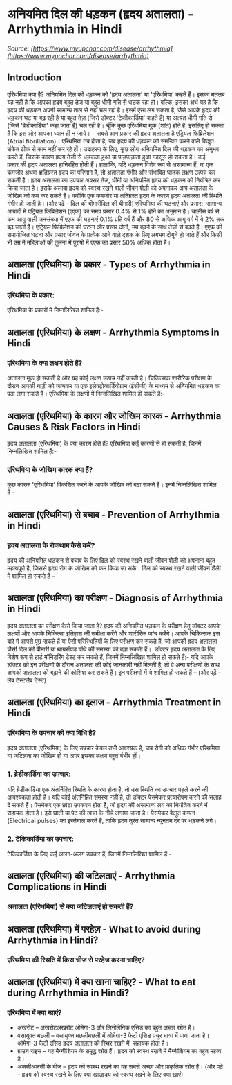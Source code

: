 # अनियमित दिल की धड़कन (हृदय अतालता) - Arrhythmia in Hindi
_Source: [https://www.myupchar.com/disease/arrhythmia](https://www.myupchar.com/disease/arrhythmia)_

## Introduction
एरिथमिया क्या है?
अनियमित दिल की धड़कन को 'हृदय अतालता' या 'एरिथमिया' कहते हैं। इसका मतलब यह नहीं है कि आपका हृदय बहुत तेज या बहुत धीमी गति से धड़क रहा हो। बल्कि, इसका अर्थ यह है कि हृदय की धड़कन अपनी सामान्य ताल से नहीं चल रही है।
इसमें ऐसा लग सकता है, जैसे आपके हृदय की धड़कन घट या बढ़ रही है या बहुत तेज़ (जिसे डॉक्टर 'टेकीकार्डिया' कहते हैं) या अत्यंत धीमी गति से (जिसे 'ब्रेडीकार्डिया' कहा जाता है) चल रही है। चूँकि कुछ एरिथमिया मूक (शांत) होते हैं, इसलिए हो सकता है कि इस ओर आपका ध्यान ही न जाये।   
सबसे आम प्रकार की हृदय अतालता है एट्रियल फिब्रिलेशन (Atrial fibrillation)।
एरिथमिया तब होता है, जब हृदय की धड़कन को समन्वित करने वाले विद्युत संकेत ठीक से काम नहीं कर रहे हों। उदाहरण के लिए, कुछ लोग अनियमित दिल की धड़कन का अनुभव करते हैं, जिसके कारण हृदय तेज़ी से धड़कता हुआ या फड़फड़ाता हुआ महसूस हो सकता है।
कई प्रकार की हृदय अतालता हानिरहित होती हैं। हालांकि, यदि धड़कन विशेष रूप से असामान्य हैं, या एक कमजोर अथवा क्षतिग्रस्त हृदय का परिणाम हैं, तो अतालता गंभीर और संभावित घातक लक्षण उत्पन्न कर सकती है।
हृदय अतालता का उपचार अक्सर तेज, धीमी या अनियमित हृदय की धड़कन को नियंत्रित कर किया जाता है। इसके अलावा हृदय को स्वस्थ रखने वाली जीवन शैली को अपनाकर आप अतालता के जोखिम को कम कर सकते हैं। क्योंकि एक कमजोर या क्षतिग्रस्त हृदय के कारण हृदय अतालता की स्थिति गंभीर हो जाती है।
(और पढ़ें - दिल की बीमारीदिल की बीमारी)
एरिथमिया की घटनाएं और प्रसार: 
सामान्य आबादी में एट्रियल फिब्रिलेशन (एएफ) का समग्र प्रसार 0.4% से 1% होने का अनुमान है। चालीस वर्ष से कम आयु वाली जनसंख्या में एएफ की घटनाएं 0.1% प्रति वर्ष हैं और 80 से अधिक आयु वर्ग में ये 2% तक बढ़ जाती हैं। एट्रियल फिब्रिलेशन की घटना और प्रसार दोनों, उम्र बढ़ने के साथ तेजी से बढ़ते हैं। एएफ की समायोजित घटना और प्रसार जीवन के प्रत्येक आने वाले दशक के लिए लगभग दोगुने हो जाते हैं और किसी भी उम्र में महिलाओं की तुलना में पुरुषों में एएफ का प्रसार 50% अधिक होता है।

## अतालता (एरिथमिया) के प्रकार - Types of Arrhythmia in Hindi
### एरिथमिया के प्रकार:
एरिथमिया के प्रकारों में निम्नलिखित शामिल हैं:-

## अतालता (एरिथमिया) के लक्षण - Arrhythmia Symptoms in Hindi
### एरिथमिया के क्या लक्षण होते हैं?
अतालता मूक हो सकती है और यह कोई लक्षण उत्पन्न नहीं करती है। चिकित्सक शारीरिक परीक्षण के दौरान आपकी नाड़ी को जांचकर या एक इलेक्ट्रोकार्डियोग्राम (ईसीजी) के माध्यम से अनियमित धड़कन का पता लगा सकते हैं।
एरिथमिया के लक्षणों में निम्नलिखित शामिल हो सकते हैं:-


## अतालता (एरिथमिया) के कारण और जोखिम कारक - Arrhythmia Causes & Risk Factors in Hindi
हृदय अतालता (एरिथमिया) के क्या कारण होते हैं?
एरिथमिया कई कारणों से हो सकती है, जिनमें निम्नलिखित शामिल हैं:-
### एरिथमिया के जोखिम कारक क्या हैं?
कुछ कारक 'एरिथमिया' विकसित करने के आपके जोखिम को बढ़ा सकते हैं। इनमें निम्नलिखित शामिल हैं –

## अतालता (एरिथमिया) से बचाव - Prevention of Arrhythmia in Hindi
### हृदय​ अतालता के रोकथाम कैसे करें?
हृदय की अनियमित धड़कन से बचाव के लिए दिल को स्वस्थ रखने वाली जीवन शैली को अपनाना बहुत महत्वपूर्ण है, जिससे हृदय रोग के जोखिम को कम किया जा सके। दिल को स्वस्थ रखने वाली जीवन शैली में शामिल हो सकते हैं –

## अतालता (एरिथमिया) का परीक्षण - Diagnosis of Arrhythmia in Hindi
हृदय अतालता का परीक्षण कैसे किया जाता है?
हृदय की अनियमित धड़कन के परीक्षण हेतु डॉक्टर आपके लक्षणों और आपके चिकित्सा इतिहास की समीक्षा करेंगे और शारीरिक जांच करेंगे। आपके चिकित्सक इस बारे में आपसे पूछ सकते हैं या ऐसी परिस्थितियों के लिए परीक्षण कर सकते हैं, जो आपकी ह्रदय अतालता जैसी दिल की बीमारी या थायरॉयड ग्रंथि की समस्या को बढ़ा सकती हैं।  डॉक्टर हृदय अतालता के लिए विशेष रूप से हार्ट मॉनिटरिंग टेस्ट कर सकते हैं, जिनमें निम्नलिखित शामिल हो सकते हैं:-
यदि आपके डॉक्टर को इन परीक्षणों के दौरान अतालता की कोई जानकारी नहीं मिलती है, तो वे अन्य परीक्षणों के साथ आपकी अतालता को बढ़ाने की कोशिश कर सकते हैं। इन परीक्षणों में ये शामिल हो सकते हैं –
(और पढ़ें - लैब टेस्टलैब टेस्ट)

## अतालता (एरिथमिया) का इलाज - Arrhythmia Treatment in Hindi
### एरिथमिया के उपचार की क्या विधि है?
हृदय अतालता (एरिथमिया) के लिए उपचार केवल तभी आवश्यक है, जब रोगी को अधिक गंभीर एरिथमिया या जटिलता का जोखिम हो या अगर इसका लक्षण बहुत गंभीर हों।
### 1. ब्रेडीकार्डिया का उपचार:
यदि ब्रेडीकार्डिया एक अंतर्निहित स्थिति के कारण होता है, तो उस स्थिति का उपचार पहले करने की आवश्यकता होती है। यदि कोई अंतर्निहित समस्या नहीं है, तो डॉक्टर पेसमेकर प्रत्यारोपण करने की सलाह दे सकते हैं। पेसमेकर एक छोटा उपकरण होता है, जो हृदय की असामान्य लय को नियंत्रित करने में सहायक होता है। इसे छाती या पेट की त्वचा के नीचे लगाया जाता है। पेसमेकर वैद्युत कम्पन (Electrical pulses) का इस्तेमाल करते हैं, ताकि हृदय तुरंत सामान्य न्यूनतम दर पर धड़कने लगे।
### 2. टेकिकार्डिया का उपचार:
टेकिकार्डिया के लिए कई अलग-अलग उपचार हैं, जिनमें निम्नलिखित शामिल हैं:-

## अतालता (एरिथमिया) की जटिलताएं - Arrhythmia Complications in Hindi
### अतालता (एरिथमिया) से क्या जटिलताएं हो सकती हैं?

## अतालता (एरिथमिया) में परहेज़ - What to avoid during Arrhythmia in Hindi?
### एरिथमिया की स्थिति में किस चीज से परहेज करना चाहिए?

## अतालता (एरिथमिया) में क्या खाना चाहिए? - What to eat during Arrhythmia in Hindi?
### एरिथमिया में क्या खाएं?
- अखरोट – अखरोटअखरोट ओमेगा-3 और लिनोलेनिक एसिड का बहुत अच्छा स्रोत है।
- वसायुक्त मछली – वसायुक्त मछलीमछली में ओमेगा-3 फैटी एसिड प्रचुर मात्रा में पाया जाता है। ओमेगा-3 फैटी एसिड हृदय अतालता को स्थिर रखने में  सहायक होता है।
- ब्राउन राइस – यह मैग्नीशियम के समृद्ध स्रोत हैं। हृदय को स्वस्थ रखने में मैग्नीशियम का बहुत महत्व है।
- अलसीअलसी के बीज – हृदय को स्वस्थ रखने का यह सबसे अच्छा और प्राकृतिक स्रोत है।
(और पढ़ें - हृदय को स्वस्थ रखने के लिए क्या खाएंहृदय को स्वस्थ रखने के लिए क्या खाएं)

